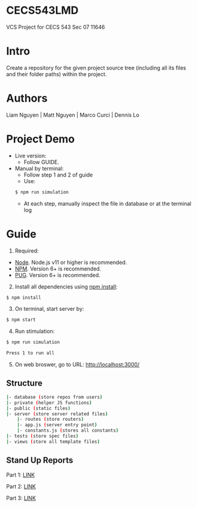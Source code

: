 # CECS543LMD

VCS Project for CECS 543 Sec 07 11646

# Intro

Create a repository for the given project source tree (including all its files and their folder paths) within the project.

# Authors

Liam Nguyen | Matt Nguyen | Marco Curci | Dennis Lo

# Project Demo

- Live version: 
  - Follow GUIDE.
- Manual by terminal:
  - Follow step 1 and 2 of guide
  - Use:
  ```bash
  $ npm run simulation
  ```
  - At each step, manually inspect the file in database or at the terminal log

# Guide

1. Required:

- [Node](https://nodejs.org/en/download/). Node.js v11 or higher is recommended.
- [NPM](https://www.npmjs.com/get-npm). Version 6+ is recommended.
- [PUG](https://pugjs.org/). Version 6+ is recommended.

2. Install all dependencies using [npm install](https://docs.npmjs.com/getting-started/installing-npm-packages-locally):

```bash
$ npm install
```

3. On terminal, start server by:

```bash
$ npm start
```

4. Run stimulation:

```bash
$ npm run simulation

Press 1 to run all
```

5. On web broswer, go to URL: [http://localhost:3000/](http://localhost:3000/)

## Structure

```bash
|- database (store repos from users)
|- private (helper JS functions)
|- public (static files)
|- server (store server related files)
	|- routes (store routers)
   	|- app.js (server entry point)
	|- constants.js (stores all constants)
|- tests (store spec files)
|- views (store all template files)
```

## Stand Up Reports

Part 1: [LINK](https://1drv.ms/w/s!AgJrpqI0jWm8gZpljgq3uOegIrgdbQ)

Part 2: [LINK](https://onedrive.live.com/view.aspx?resid=BC698D34A2A66B02!19862&ithint=file%2cdocx&authkey=!APonenOErzhufgc)

Part 3: [LINK](https://1drv.ms/w/s!AgJrpqI0jWm8gZtLdcwpHtGLqwOcFg?e=5Ky85v)
